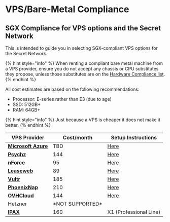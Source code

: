 # VPS/Bare-Metal Compliance

## SGX Compliance for VPS options and the Secret Network <a href="#information-regarding-sgx-compliance-for-vps-options-and-the-secret-network" id="information-regarding-sgx-compliance-for-vps-options-and-the-secret-network"></a>

This is intended to guide you in selecting SGX-compliant VPS options for the Secret Network.

{% hint style="info" %}
When renting a compliant bare metal machine from a VPS provider, ensure you do not accept any chassis or CPU substitutes they propose, unless those substitutes are on the [Hardware Compliance list](../hardware-compliance.md).
{% endhint %}

All cost estimates are based on the following recommendations:

* Processor: E-series rather than E3 (due to age)
* SSD: 512GB+
* RAM: 64GB+

{% hint style="info" %}
Just because a VPS is cheaper it does not make it better.
{% endhint %}

| VPS Provider                                                                                                                                                                                                                      | Cost/month        | Setup Instructions               |
| --------------------------------------------------------------------------------------------------------------------------------------------------------------------------------------------------------------------------------- | ----------------- | -------------------------------- |
| [**Microsoft Azure**](https://azure.microsoft.com/en-us/solutions/confidential-compute/#overview)                                                                                                                                 | TBD               | [Here](microsoft-azure-setup.md) |
| [**Psychz**](https://www.psychz.net/dashboard/client/web/order/dedicated-server?processor=\&processorBaseFreq=\&numberOfCpu=7391\&cpuCores=\&location=)                                                                           | 144               | [Here](psychz-setup.md)          |
| [**nForce**](https://www.nforce.com/customserver)                                                                                                                                                                                 | 95                | [Here](nforce-setup.md)          |
| [**Leaseweb**](https://www.leaseweb.com/dedicated-servers/build-your-own)                                                                                                                                                         | 89                | [Here](leaseweb-setup.md)        |
| [**Vultr**](https://www.vultr.com/products/bare-metal/)                                                                                                                                                                           | 185               | [Here](vultr-setup.md)           |
| [**PhoenixNap**](https://admin.phoenixnap.com/wap-pncpadmin-shell/orderForm?bmbPath=/order-management/order-form?currencyCode=usd)                                                                                                | 210               | [Here](phoenixnap-setup.md)      |
| [**OVHCloud**](https://www.ovhcloud.com/en/bare-metal/rise/rise-3/)                                                                                                                                                               | 144               | [Here](ovhcloud-setup.md)        |
| Hetzner                                                                                                                                                                                                                           | \*NOT SUPPORTED\* |                                  |
| [**IPAX**](../../../node-runners/vps-compliance/\[https:/azure.microsoft.com/en-us/solutions/confidential-compute/#overview]\(https://www.ipax.at/rootserver-mieten/dedicated-server-mieten/leistungsstarke-dedizierte-server/\)) | 160               | X1 (Professional Line)           |
